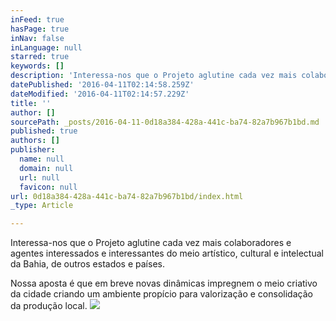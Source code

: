 ```yaml
---
inFeed: true
hasPage: true
inNav: false
inLanguage: null
starred: true
keywords: []
description: 'Interessa-nos que o Projeto aglutine cada vez mais colaboradores e agentes interessados e interessantes do meio artístico, cultural e intelectual da Bahia, de outros estados e países.'
datePublished: '2016-04-11T02:14:58.259Z'
dateModified: '2016-04-11T02:14:57.229Z'
title: ''
author: []
sourcePath: _posts/2016-04-11-0d18a384-428a-441c-ba74-82a7b967b1bd.md
published: true
authors: []
publisher:
  name: null
  domain: null
  url: null
  favicon: null
url: 0d18a384-428a-441c-ba74-82a7b967b1bd/index.html
_type: Article

---
```

Interessa-nos que o Projeto aglutine cada vez mais colaboradores e agentes interessados e interessantes do meio artístico, cultural e intelectual da Bahia, de outros estados e países.

Nossa aposta é que em breve novas dinâmicas impregnem o meio criativo da cidade criando um ambiente propício para valorização e consolidação da produção local.
![](https://the-grid-user-content.s3-us-west-2.amazonaws.com/b9bdd603-bcfb-4349-9823-8a6c839c8c5b.jpg)